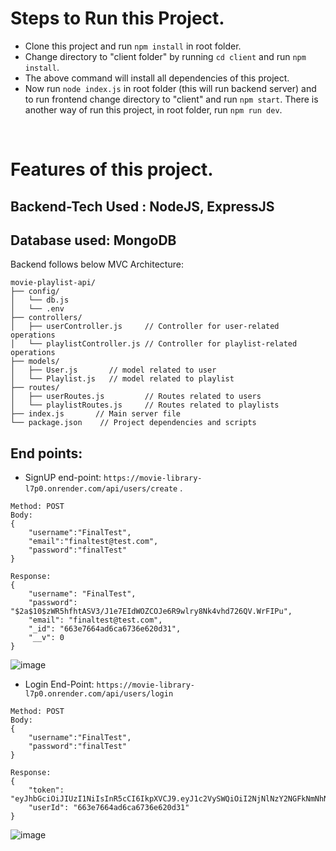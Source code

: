 # Steps to Run this Project.

- Clone this project and run `npm install` in root folder.
- Change directory to "client folder" by running `cd client` and run `npm install`.
- The above command will install all dependencies of this project.
- Now run `node index.js` in root folder (this will run backend server) and to run frontend change directory to "client" and run `npm start`.
There is another way of run this project, in root folder, run `npm run dev`.

<br>

# Features of this project.
## Backend-Tech Used : NodeJS, ExpressJS
## Database used: MongoDB
Backend follows below MVC Architecture:

```
movie-playlist-api/
├── config/
│   └── db.js
│   └── .env 
├── controllers/
│   ├── userController.js     // Controller for user-related operations
│   └── playlistController.js // Controller for playlist-related operations
├── models/
│   ├── User.js       // model related to user
│   └── Playlist.js   // model related to playlist
├── routes/
│   ├── userRoutes.js         // Routes related to users
│   └── playlistRoutes.js     // Routes related to playlists
├── index.js       // Main server file
└── package.json    // Project dependencies and scripts

```

## End points:
-  SignUP end-point: `https://movie-library-l7p0.onrender.com/api/users/create` .
```
Method: POST
Body: 
{
    "username":"FinalTest",
    "email":"finaltest@test.com",
    "password":"finalTest"
}

Response: 
{
    "username": "FinalTest",
    "password": "$2a$10$zWR5hfhtASV3/J1e7EIdWOZCOJe6R9wlry8Nk4vhd726QV.WrFIPu",
    "email": "finaltest@test.com",
    "_id": "663e7664ad6ca6736e620d31",
    "__v": 0
}
```
![image](https://github.com/manish831/Movie-Library/assets/74316266/15a409ab-0211-48d6-9e5f-691c276b55c8)


- Login End-Point: `https://movie-library-l7p0.onrender.com/api/users/login`
```
Method: POST
Body:
{
    "username":"FinalTest",
    "password":"finalTest"
}

Response:
{
    "token": "eyJhbGciOiJIUzI1NiIsInR5cCI6IkpXVCJ9.eyJ1c2VySWQiOiI2NjNlNzY2NGFkNmNhNjczNmU2MjBkMzEiLCJ1c2VybmFtZSI6IkZpbmFsVGVzdCIsImlhdCI6MTcxNTM2OTkzOSwiZXhwIjoxNzE1NDA1OTM5fQ.19AgvqMwhe8TneDin2A6QuDnTPwKitHfczG9ENkZVkY",
    "userId": "663e7664ad6ca6736e620d31"
}
```
![image](https://github.com/manish831/Movie-Library/assets/74316266/23081e0d-9e9d-496a-b4ae-f85c698380f2)






